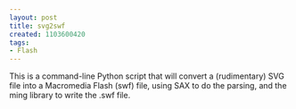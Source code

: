 ```yaml
---
layout: post
title: svg2swf
created: 1103600420
tags:
- Flash
---
```

This is a command-line Python script that will convert a (rudimentary) SVG file into a Macromedia Flash (swf) file, using SAX to do the parsing, and the ming library to write the .swf file.
